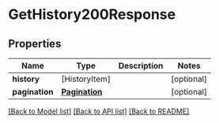 # GetHistory200Response

## Properties
Name | Type | Description | Notes
------------ | ------------- | ------------- | -------------
**history** | [HistoryItem] |  | [optional] 
**pagination** | [**Pagination**](Pagination.md) |  | [optional] 

[[Back to Model list]](../README.md#documentation-for-models) [[Back to API list]](../README.md#documentation-for-api-endpoints) [[Back to README]](../README.md)


